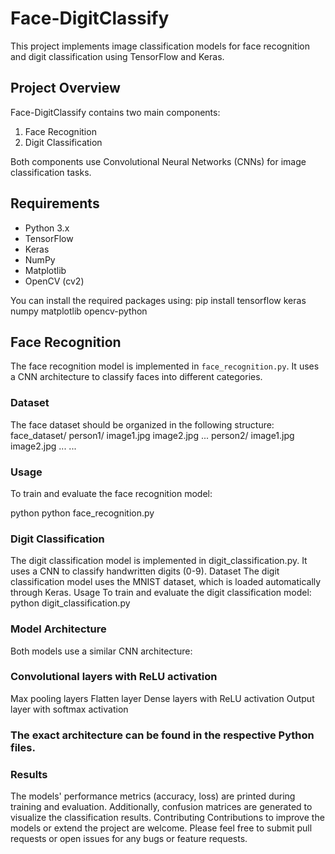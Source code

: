 # Face-DigitClassify

This project implements image classification models for face recognition and digit classification using TensorFlow and Keras.

## Project Overview

Face-DigitClassify contains two main components:

1. Face Recognition
2. Digit Classification

Both components use Convolutional Neural Networks (CNNs) for image classification tasks.

## Requirements

- Python 3.x
- TensorFlow
- Keras
- NumPy
- Matplotlib
- OpenCV (cv2)

You can install the required packages using:
pip install tensorflow keras numpy matplotlib opencv-python
## Face Recognition

The face recognition model is implemented in `face_recognition.py`. It uses a CNN architecture to classify faces into different categories.

### Dataset

The face dataset should be organized in the following structure:
face_dataset/
person1/
image1.jpg
image2.jpg
...
person2/
image1.jpg
image2.jpg
...
...
### Usage

To train and evaluate the face recognition model:

python
python face_recognition.py

### Digit Classification

The digit classification model is implemented in digit_classification.py. It uses a CNN to classify handwritten digits (0-9).
Dataset
The digit classification model uses the MNIST dataset, which is loaded automatically through Keras.
Usage
To train and evaluate the digit classification model:
python digit_classification.py

### Model Architecture
Both models use a similar CNN architecture:

### Convolutional layers with ReLU activation
Max pooling layers
Flatten layer
Dense layers with ReLU activation
Output layer with softmax activation

### The exact architecture can be found in the respective Python files.
### Results
The models' performance metrics (accuracy, loss) are printed during training and evaluation. Additionally, confusion matrices are generated to visualize the classification results.
Contributing
Contributions to improve the models or extend the project are welcome. Please feel free to submit pull requests or open issues for any bugs or feature requests.
